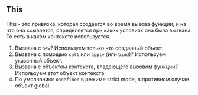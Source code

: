 ## This

This - это привязка, которая создается во время вызова функции, и на что она ссылается, определяется при каких условиях она была вызвана. То есть в каком контексте используется.

1. Вызвана с <code>new</code>? Используем только что созданный объект.
2. Вызвана с помощью <code>call</code> или <code>apply</code> (или <code>bind</code>)? Используем указанный объект.
3. Вызвана с объектом контекста, владеющего вызовом функции? Используем этот объект контекста.
4. По умолчанию: <code>undefined</code> в режиме strict mode, в противном случае объект global.
